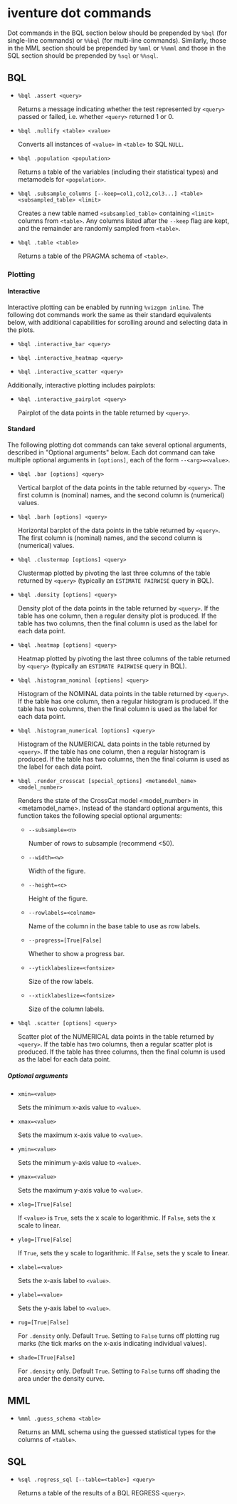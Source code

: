 # iventure dot commands
Dot commands in the BQL section below should be prepended by `%bql` (for
single-line commands) or `%%bql` (for multi-line commands). Similarly, those in
the MML section should be prepended by `%mml` or `%%mml` and those in the SQL
section should be prepended by `%sql` or `%%sql`.

## BQL
- `%bql .assert <query>`

	Returns a message indicating whether the test represented by `<query>`
	passed or failed, i.e. whether `<query>` returned 1 or 0.

- `%bql	.nullify <table> <value>`

	Converts all instances of `<value>` in `<table>` to SQL `NULL`.

- `%bql	.population <population>`

	Returns a table of the variables (including their statistical types) and
	metamodels for `<population>`.

- `%bql .subsample_columns [--keep=col1,col2,col3...] <table> <subsampled_table> <limit>`

	Creates a new table named `<subsampled_table>` containing `<limit>` columns
	from `<table>`. Any columns listed after the `--keep` flag are kept, and the
	remainder are randomly sampled from `<table>`.

- `%bql	.table <table>`

	Returns a table of the PRAGMA schema of `<table>`.

### Plotting
#### Interactive
Interactive plotting can be enabled by running `%vizgpm inline`.
The following dot commands work the same as their standard equivalents below,
with additional capabilities for scrolling around and selecting data in the
plots.

- `%bql .interactive_bar <query>`

- `%bql .interactive_heatmap <query>`

- `%bql .interactive_scatter <query>`

Additionally, interactive plotting includes pairplots:

- `%bql .interactive_pairplot <query>`

	Pairplot of the data points in the table returned by `<query>`.

#### Standard
The following plotting dot commands can take several optional arguments,
described in "Optional arguments" below. Each dot command can take multiple
optional arguments in `[options]`, each of the form `--<arg>=<value>`.

- `%bql .bar [options] <query>`

	Vertical barplot of the data points in the table returned by `<query>`. The
	first column is (nominal) names, and the second column is (numerical)
	values.

- `%bql .barh [options] <query>`

	Horizontal barplot of the data points in the table returned by `<query>`.
	The first column is (nominal) names, and the second column is (numerical)
	values.

- `%bql .clustermap [options] <query>`

	Clustermap plotted by pivoting the last three columns of the table returned
	by `<query>` (typically an `ESTIMATE PAIRWISE` query in BQL).

- `%bql .density [options] <query>`

	Density plot of the data points in the table returned by `<query>`. If the
	table has one column, then a regular density plot is produced. If the table
	has two columns, then the final column is used as the label for each data
	point.

- `%bql .heatmap [options] <query>`

	Heatmap plotted by pivoting the last three columns of the table returned by
	`<query>` (typically an `ESTIMATE PAIRWISE` query in BQL).

- `%bql .histogram_nominal [options] <query>`

	Histogram of the NOMINAL data points in the table returned by `<query>`. If
	the table has one column, then a regular histogram is produced. If the table
	has two columns, then the final column is used as the label for each data
	point.

- `%bql .histogram_numerical [options] <query>`

	Histogram of the NUMERICAL data points in the table returned by `<query>`.
	If the table has one column, then a regular histogram is produced. If the
	table has two columns, then the final column is used as the label for each
	data point.

- `%bql .render_crosscat [special_options] <metamodel_name> <model_number>`

	Renders the state of the CrossCat model <model_number> in <metamodel_name>.
	Instead of the standard optional arguments, this function takes the
	following special optional arguments:
	- `--subsample=<n>`

		Number of rows to subsample (recommend <50).

    - `--width=<w>`

    	Width of the figure.

    - `--height=<c>`

    	Height of the figure.

    - `--rowlabels=<colname>`

    	Name of the column in the base table to use as row labels.

    - `--progress=[True|False]`

    	Whether to show a progress bar.

    - `--yticklabeslize=<fontsize>`

    	Size of the row labels.

    - `--xticklabeslize=<fontsize>`

    	Size of the column labels.

- `%bql .scatter [options] <query>`

	Scatter plot of the NUMERICAL data points in the table returned by
	`<query>`. If the table has two columns, then a regular scatter plot is
	produced. If the table has three columns, then the final column is used as
	the label for each data point.

##### Optional arguments
- `xmin=<value>`

	Sets the minimum x-axis value to `<value>`.

- `xmax=<value>`

	Sets the maximum x-axis value to `<value>`.

- `ymin=<value>`

	Sets the minimum y-axis value to `<value>`.

- `ymax=<value>`

	Sets the maximum y-axis value to `<value>`.

- `xlog=[True|False]`

	If `<value>` is `True`, sets the x scale to logarithmic. If `False`, sets
	the x scale to linear.

- `ylog=[True|False]`

	If `True`, sets the y scale to logarithmic. If `False`, sets the y scale to
	linear.

- `xlabel=<value>`

	Sets the x-axis label to `<value>`.

- `ylabel=<value>`

	Sets the y-axis label to `<value>`.

- `rug=[True|False]`

	For `.density` only. Default `True`. Setting to `False` turns off plotting
	rug marks (the tick marks on the x-axis indicating individual values).

- `shade=[True|False]`

	For `.density` only. Default `True`. Setting to `False` turns off shading
	the area under the density curve.

## MML
- `%mml .guess_schema <table>`

	Returns an MML schema using the guessed statistical types for the columns of
	`<table>`.

## SQL
- `%sql .regress_sql [--table=<table>] <query>`

	Returns a table of the results of a BQL REGRESS `<query>`.

